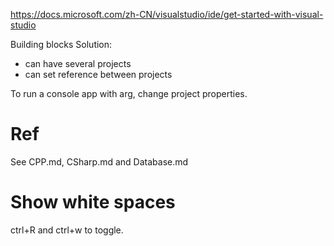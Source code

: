 https://docs.microsoft.com/zh-CN/visualstudio/ide/get-started-with-visual-studio

Building blocks
Solution:
- can have several projects
- can set reference between projects

To run a console app with arg, change project properties.

# Ref
See CPP.md, CSharp.md and Database.md

# Show white spaces
ctrl+R and ctrl+w to toggle.
